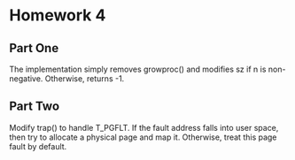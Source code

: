 # Homework 4

## Part One

The implementation simply removes growproc() and modifies sz if n is non-negative. Otherwise, returns -1.

## Part Two

Modify trap() to handle T_PGFLT. If the fault address falls into user space, then try to allocate a physical page and map it. Otherwise, treat this page fault by default.
